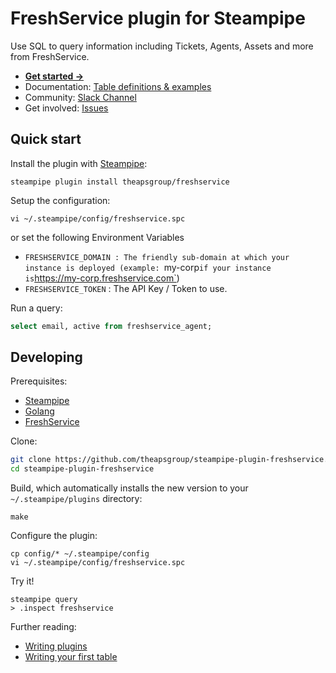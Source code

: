 # FreshService plugin for Steampipe

Use SQL to query information including Tickets, Agents, Assets and more from FreshService.

- **[Get started →](https://hub.steampipe.io/plugins/theapsgroup/freshservice)**
- Documentation: [Table definitions & examples](https://hub.steampipe.io/plugins/theapsgroup/freshservice/tables)
- Community: [Slack Channel](https://steampipe.io/community/join)
- Get involved: [Issues](https://github.com/theapsgroup/steampipe-plugin-freshservice/issues)

## Quick start

Install the plugin with [Steampipe](https://steampipe.io):

```shell
steampipe plugin install theapsgroup/freshservice
```

Setup the configuration:

```shell
vi ~/.steampipe/config/freshservice.spc
```

or set the following Environment Variables

- `FRESHSERVICE_DOMAIN : The friendly sub-domain at which your instance is deployed (example: `my-corp` if your instance is `https://my-corp.freshservice.com`)
- `FRESHSERVICE_TOKEN` : The API Key / Token to use.

Run a query:

```sql
select email, active from freshservice_agent;
```

## Developing

Prerequisites:

- [Steampipe](https://steampipe.io/downloads)
- [Golang](https://golang.org/doc/install)
- [FreshService](https://freshservice.com/)

Clone:

```sh
git clone https://github.com/theapsgroup/steampipe-plugin-freshservice.git
cd steampipe-plugin-freshservice
```

Build, which automatically installs the new version to your `~/.steampipe/plugins` directory:

```shell
make
```

Configure the plugin:

```
cp config/* ~/.steampipe/config
vi ~/.steampipe/config/freshservice.spc
```

Try it!

```
steampipe query
> .inspect freshservice
```

Further reading:

- [Writing plugins](https://steampipe.io/docs/develop/writing-plugins)
- [Writing your first table](https://steampipe.io/docs/develop/writing-your-first-table)
